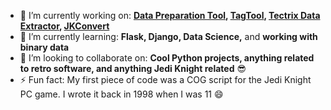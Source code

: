 - 🔭 I’m currently working on: **[Data Preparation Tool](https://github.com/cityofaustin/Data-Preparation-Tool), [TagTool](https://github.com/cityofaustin/TagTool), [Tectrix Data Extractor](https://github.com/IanSapp128/Tectrix-VR-data-extractor), [JKConvert](https://github.com/IanSapp128/JKConvert)**
- 🌱 I’m currently learning: **Flask, Django, Data Science,** and **working with binary data**
- 👯 I’m looking to collaborate on: **Cool Python projects, anything related to retro software, and anything Jedi Knight related** 😎
- ⚡ Fun fact: My first piece of code was a COG script for the Jedi Knight PC game. I wrote it back in 1998 when I was 11 😄

